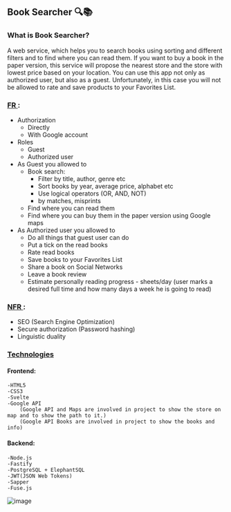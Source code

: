 ## Book Searcher 🔍📚 

### What is Book Searcher?
A web service, which helps you to search books using sorting and different filters and to find where you can read them. If you want to buy a book in the paper version, this service will propose the nearest store and the store with lowest price based on your location. You can use this app not only as authorized user, but also as a guest. Unfortunately, in this case you will not be allowed to rate and save products to your Favorites List. 

### <ins> FR </ins>:
* Authorization
    - Directly
    - With Google account
* Roles
    - Guest
    - Authorized user
* As Guest you allowed to
    - Book search:
        - Filter by title, author, genre etc
        - Sort books by year, average price, alphabet etc
        - Use logical operators (OR, AND, NOT)
        - by matches, misprints
    - Find where you can read them
    - Find where you can buy them in the paper version using Google maps
* As Authorized user you allowed to
    - Do all things that guest user can do
    - Put a tick on the read books
    - Rate read books
    - Save books to your Favorites List
    - Share a book on Social Networks
    - Leave a book review
    - Estimate personally reading progress - sheets/day (user marks a desired full time and how many days a week he is going to read)

### <ins> NFR </ins>:
* SEO (Search Engine Optimization)
* Secure authorization (Password hashing)
* Linguistic duality

### <ins> Technologies </ins>
#### Frontend:
    -HTML5 
    -CSS3
    -Svelte
    -Google API
        (Google API and Maps are involved in project to show the store on map and to show the path to it.)
        (Google API Books are involved in project to show the books and info)
#### Backend:
    -Node.js
    -Fastify
    -PostgreSQL + ElephantSQL
    -JWT(JSON Web Tokens)
    -Sapper
    -Fuse.js
![image](https://drive.google.com/uc?export=view&id=1XBPboiTjwMzlDjyCSVdfgkBjk3co3lVw)


